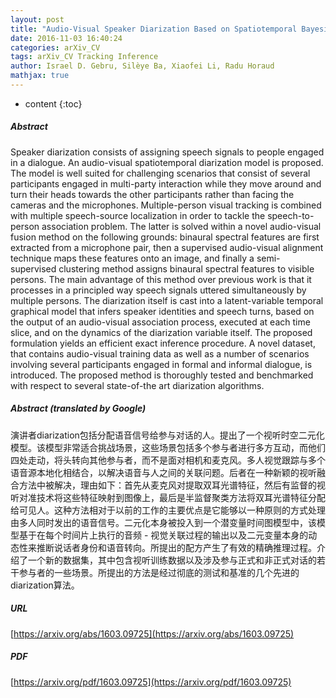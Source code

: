 ```yaml
---
layout: post
title: "Audio-Visual Speaker Diarization Based on Spatiotemporal Bayesian Fusion"
date: 2016-11-03 16:40:24
categories: arXiv_CV
tags: arXiv_CV Tracking Inference
author: Israel D. Gebru, Silèye Ba, Xiaofei Li, Radu Horaud
mathjax: true
---
```


* content
{:toc}

##### Abstract
Speaker diarization consists of assigning speech signals to people engaged in a dialogue. An audio-visual spatiotemporal diarization model is proposed. The model is well suited for challenging scenarios that consist of several participants engaged in multi-party interaction while they move around and turn their heads towards the other participants rather than facing the cameras and the microphones. Multiple-person visual tracking is combined with multiple speech-source localization in order to tackle the speech-to-person association problem. The latter is solved within a novel audio-visual fusion method on the following grounds: binaural spectral features are first extracted from a microphone pair, then a supervised audio-visual alignment technique maps these features onto an image, and finally a semi-supervised clustering method assigns binaural spectral features to visible persons. The main advantage of this method over previous work is that it processes in a principled way speech signals uttered simultaneously by multiple persons. The diarization itself is cast into a latent-variable temporal graphical model that infers speaker identities and speech turns, based on the output of an audio-visual association process, executed at each time slice, and on the dynamics of the diarization variable itself. The proposed formulation yields an efficient exact inference procedure. A novel dataset, that contains audio-visual training data as well as a number of scenarios involving several participants engaged in formal and informal dialogue, is introduced. The proposed method is thoroughly tested and benchmarked with respect to several state-of-the art diarization algorithms.

##### Abstract (translated by Google)
演讲者diarization包括分配语音信号给​​参与对话的人。提出了一个视听时空二元化模型。该模型非常适合挑战场景，这些场景包括多个参与者进行多方互动，而他们四处走动，将头转向其他参与者，而不是面对相机和麦克风。多人视觉跟踪与多个语音源本地化相结合，以解决语音与人之间的关联问题。后者在一种新颖的视听融合方法中被解决，理由如下：首先从麦克风对提取双耳光谱特征，然后有监督的视听对准技术将这些特征映射到图像上，最后是半监督聚类方法将双耳光谱特征分配给可见人。这种方法相对于以前的工作的主要优点是它能够以一种原则的方式处理由多人同时发出的语音信号。二元化本身被投入到一个潜变量时间图模型中，该模型基于在每个时间片上执行的音频 - 视觉关联过程的输出以及二元变量本身的动态性来推断说话者身份和语音转向。所提出的配方产生了有效的精确推理过程。介绍了一个新的数据集，其中包含视听训练数据以及涉及参与正式和非正式对话的若干参与者的一些场景。所提出的方法是经过彻底的测试和基准的几个先进的diarization算法。

##### URL
[https://arxiv.org/abs/1603.09725](https://arxiv.org/abs/1603.09725)

##### PDF
[https://arxiv.org/pdf/1603.09725](https://arxiv.org/pdf/1603.09725)

